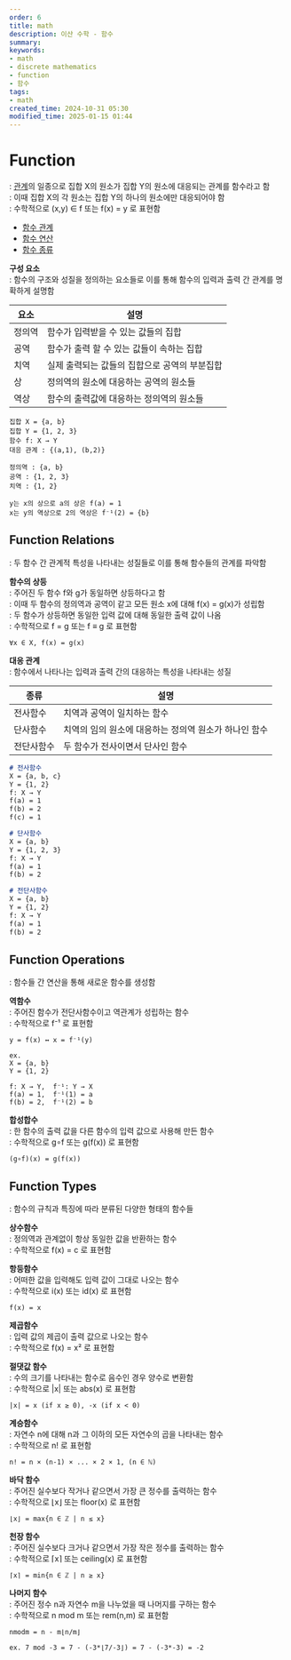 ```yaml
---
order: 6
title: math
description: 이산 수학 - 함수
summary:
keywords:
- math
- discrete mathematics
- function
- 함수
tags:
- math
created_time: 2024-10-31 05:30
modified_time: 2025-01-15 01:44
---
```


# Function
: [관계](./relation.md)의 일종으로 집합 X의 원소가 집합 Y의 원소에 대응되는 관계를 함수라고 함  
: 이때 집합 X의 각 원소는 집합 Y의 하나의 원소에만 대응되어야 함  
: 수학적으로 (x,y) ∈ f 또는 f(x) = y 로 표현함  

- [함수 관계](#function-relations )
- [함수 연산](#function-operations)
- [함수 종류](#function-types)


**구성 요소**  
: 함수의 구조와 성질을 정의하는 요소들로 이를 통해 함수의 입력과 출력 간 관계를 명확하게 설명함

요소 | 설명
---|---
정의역 | 함수가 입력받을 수 있는 값들의 집합
공역 | 함수가 출력 할 수 있는 값들이 속하는 집합
치역 | 실제 출력되는 값들의 집합으로 공역의 부분집합
상 | 정의역의 원소에 대응하는 공역의 원소들
역상 | 함수의 출력값에 대응하는 정의역의 원소들

```
집합 X = {a, b}
집합 Y = {1, 2, 3}
함수 f: X → Y
대응 관계 : {(a,1), (b,2)}

정의역 : {a, b}
공역 : {1, 2, 3}
치역 : {1, 2}

y는 x의 상으로 a의 상은 f(a) = 1
x는 y의 역상으로 2의 역상은 f⁻¹(2) = {b}
```



## Function Relations
: 두 함수 간 관계적 특성을 나타내는 성질들로 이를 통해 함수들의 관계를 파악함  

**함수의 상등**  
: 주어진 두 함수 f와 g가 동일하면 상등하다고 함  
: 이때 두 함수의 정의역과 공역이 같고 모든 원소 x에 대해 f(x) = g(x)가 성립함  
: 두 함수가 상등하면 동일한 입력 값에 대해 동일한 출력 값이 나옴  
: 수학적으로 f = g 또는 f ≡ g 로 표현함  

```
∀x ∈ X, f(x) = g(x)
```


**대응 관계**  
: 함수에서 나타나는 입력과 출력 간의 대응하는 특성을 나타내는 성질  

종류 | 설명
---|---
전사함수 | 치역과 공역이 일치하는 함수
단사함수 | 치역의 임의 원소에 대응하는 정의역 원소가 하나인 함수
전단사함수 | 두 함수가 전사이면서 단사인 함수

```markdown
# 전사함수
X = {a, b, c}
Y = {1, 2}
f: X → Y
f(a) = 1
f(b) = 2
f(c) = 1

# 단사함수
X = {a, b}
Y = {1, 2, 3}
f: X → Y
f(a) = 1
f(b) = 2

# 전단사함수
X = {a, b}
Y = {1, 2}
f: X → Y
f(a) = 1
f(b) = 2
```



## Function Operations
: 함수들 간 연산을 통해 새로운 함수를 생성함


**역함수**  
: 주어진 함수가 전단사함수이고 역관계가 성립하는 함수  
: 수학적으로 f⁻¹ 로 표현함

```
y = f(x) ↔ x = f⁻¹(y)

ex.
X = {a, b}
Y = {1, 2}

f: X → Y,  f⁻¹: Y → X
f(a) = 1,  f⁻¹(1) = a
f(b) = 2,  f⁻¹(2) = b
```


**합성합수**  
: 한 함수의 출력 값을 다른 함수의 입력 값으로 사용해 만든 함수  
: 수학적으로 g∘f 또는 g(f(x)) 로 표현함  

```
(g∘f)(x) = g(f(x))
```



## Function Types
: 함수의 규칙과 특징에 따라 분류된 다양한 형태의 함수들  


**상수함수**  
: 정의역과 관계없이 항상 동일한 값을 반환하는 함수  
: 수학적으로 f(x) = c 로 표현함  


**항등함수**  
: 어떠한 값을 입력해도 입력 값이 그대로 나오는 함수  
: 수학적으로 i(x) 또는 id(x) 로 표현함  

```
f(x) = x
```


**제곱함수**  
: 입력 값의 제곱이 출력 값으로 나오는 함수  
: 수학적으로 f(x) = x² 로 표현함  


**절댓값 함수**  
: 수의 크기를 나타내는 함수로 음수인 경우 양수로 변환함  
: 수학적으로 |x| 또는 abs(x) 로 표현함  

```
|x| = x (if x ≥ 0), -x (if x < 0)
```


**계승함수**  
: 자연수 n에 대해 n과 그 이하의 모든 자연수의 곱을 나타내는 함수  
: 수학적으로 n! 로 표현함  

```
n! = n × (n-1) × ... × 2 × 1, (n ∈ ℕ)
```


**바닥 함수**  
: 주어진 실수보다 작거나 같으면서 가장 큰 정수를 출력하는 함수  
: 수학적으로 ⌊x⌋ 또는 floor(x) 로 표현함  

```
⌊x⌋ = max{n ∈ ℤ | n ≤ x}
```


**천장 함수**  
: 주어진 실수보다 크거나 같으면서 가장 작은 정수를 출력하는 함수  
: 수학적으로 ⌈x⌉ 또는 ceiling(x) 로 표현함  

```
⌈x⌉ = min{n ∈ ℤ | n ≥ x}
```


**나머지 함수**  
: 주어진 정수 n과 자연수 m을 나누었을 때 나머지를 구하는 함수  
: 수학적으로 n mod m 또는 rem(n,m) 로 표현함  

```
nmodm = n - m⌊n/m⌋ 

ex. 7 mod -3 = 7 - (-3*⌊7/-3⌋) = 7 - (-3*-3) = -2
```